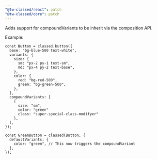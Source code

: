 ```yaml
---
"@tw-classed/react": patch
"@tw-classed/core": patch
---
```


Adds support for compoundVariants to be inherit via the composition API.

Example:

```tsx
const Button = classed.button({
  base: "bg-blue-500 text-white",
  variants: {
    size: {
      sm: "px-2 py-1 text-sm",
      md: "px-4 py-2 text-base",
    },
    color: {
      red: "bg-red-500",
      green: "bg-green-500",
    },
  },
  compoundVariants: [
    {
      size: "sm",
      color: "green"
      class: "super-special-class-modifyer"
    },
  ],
});

const GreenButton = classed(Button, {
  defaultVariants: {
    color: "green", // This now triggers the compoundVariant
  },
});
```
